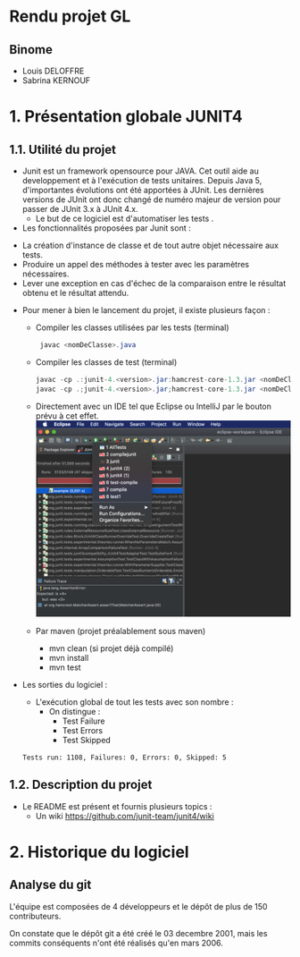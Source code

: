 # Rendu projet GL

## Binome
- Louis DELOFFRE
- Sabrina KERNOUF

# 1. Présentation globale JUNIT4

## 1.1.  Utilité du projet
- Junit est un framework opensource pour JAVA. Cet outil aide au developpement et à l'exécution de tests unitaires. Depuis Java 5, d'importantes évolutions ont été apportées à JUnit. Les dernières versions de JUnit ont donc changé de numéro majeur de version pour passer de JUnit 3.x à JUnit 4.x.
    * Le but de ce logiciel est d'automatiser les tests .
- Les fonctionnalités proposées par Junit sont : 
* La création d'instance de classe et de tout autre objet nécessaire aux tests.
* Produire un appel des méthodes à tester avec les paramètres nécessaires.
* Lever une exception en cas d'échec de la comparaison entre le résultat obtenu et le résultat attendu. 

- Pour mener à bien le lancement du projet, il existe plusieurs façon :
    * Compiler les classes utilisées par les tests (terminal) 
        
        ```java
         javac <nomDeClasse>.java 
        ```

    * Compiler les classes de test (terminal)
        ```java
        javac -cp .:junit-4.<version>.jar:hamcrest-core-1.3.jar <nomDeClasseTest>.java (pour macOs/Linux)
        javac -cp .;junit-4.<version>.jar;hamcrest-core-1.3.jar <nomDeClasseTest>.java (pour window)
        ```
    * Directement avec un IDE tel que Eclipse ou IntelliJ par le bouton prévu à cet effet.
    ![img1](img/img1.png)
    
    * Par maven (projet préalablement sous maven)
        * mvn clean (si projet déjà compilé)
        * mvn install
        * mvn test

- Les sorties du logiciel : 
    * L'exécution global de tout les tests avec son nombre :
        * On distingue : 
            * Test Failure
            * Test Errors
            * Test Skipped
    ```
    Tests run: 1108, Failures: 0, Errors: 0, Skipped: 5
    ```

## 1.2. Description du projet

- Le README est présent et fournis plusieurs topics : 
    * Un wiki <https://github.com/junit-team/junit4/wiki> 


# 2. Historique du logiciel

## Analyse du git 

L'équipe est composées de 4 développeurs et le dépôt de plus de 150 contributeurs.

On constate que le dépôt git a été créé le 03 decembre 2001, mais les commits conséquents n'ont été réalisés qu'en mars 2006.
